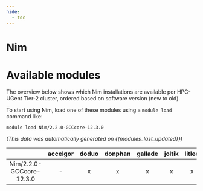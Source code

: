 ```yaml
---
hide:
  - toc
---
```


Nim
===

# Available modules


The overview below shows which Nim installations are available per HPC-UGent Tier-2 cluster, ordered based on software version (new to old).

To start using Nim, load one of these modules using a `module load` command like:

```shell
module load Nim/2.2.0-GCCcore-12.3.0
```

*(This data was automatically generated on {{modules_last_updated}})*  

| |accelgor|doduo|donphan|gallade|joltik|litleo|shinx|
| :---: | :---: | :---: | :---: | :---: | :---: | :---: | :---: |
|Nim/2.2.0-GCCcore-12.3.0|-|x|x|x|x|x|x|
